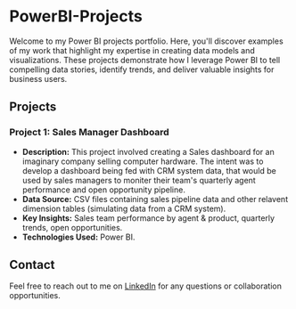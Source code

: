 # PowerBI-Projects

Welcome to my Power BI projects portfolio. Here, you'll discover examples of my work that highlight my expertise in creating data models and visualizations. These projects demonstrate how I leverage Power BI to tell compelling data stories, identify trends, and deliver valuable insights for business users.

## Projects

### Project 1: Sales Manager Dashboard
- **Description:** This project involved creating a Sales dashboard for an imaginary company selling computer hardware. The intent was to develop a dashboard being fed with CRM system data, that would be used by sales managers to moniter their team's quarterly agent performance and open opportunity pipeline.
- **Data Source:** CSV files containing sales pipeline data and other relavent dimension tables (simulating data from a CRM system).
- **Key Insights:** Sales team performance by agent & product, quarterly trends, open opportunities.
- **Technologies Used:** Power BI.



## Contact
Feel free to reach out to me on [LinkedIn](https://www.linkedin.com/in/wwoodworth/) for any questions or collaboration opportunities.
